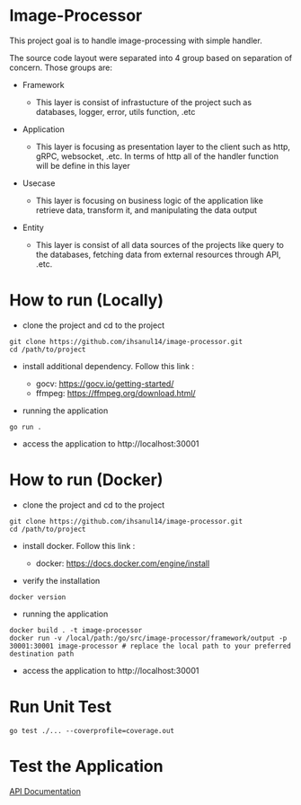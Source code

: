 # Image-Processor
This project goal is to handle image-processing with simple handler. 

The source code layout were separated into 4 group based on separation of concern. Those groups are:
- Framework 
  - This layer is consist of infrastucture of the project such as databases, logger, error, utils function, .etc

- Application 
  - This layer is focusing as presentation layer to the client such as http, gRPC, websocket, .etc. In terms of http all of the handler function will be define in this layer

- Usecase
  - This layer is focusing on business logic of the application like retrieve data, transform it, and manipulating the data output  

- Entity
  - This layer is consist of all data sources of the projects like query to the databases, fetching data from external resources through API, .etc. 


# How to run (Locally)

- clone the project and cd to the project
```
git clone https://github.com/ihsanul14/image-processor.git
cd /path/to/project
```

- install additional dependency. Follow this link :
  - gocv: https://gocv.io/getting-started/
  - ffmpeg: https://ffmpeg.org/download.html/

- running the application
```
go run .
```

- access the application to http://localhost:30001

# How to run (Docker)

- clone the project and cd to the project
```
git clone https://github.com/ihsanul14/image-processor.git
cd /path/to/project
```

- install docker. Follow this link :
  - docker: https://docs.docker.com/engine/install

- verify the installation
```
docker version
```

- running the application
```
docker build . -t image-processor
docker run -v /local/path:/go/src/image-processor/framework/output -p 30001:30001 image-processor # replace the local path to your preferred destination path
```

- access the application to http://localhost:30001

# Run Unit Test

```
go test ./... --coverprofile=coverage.out
```

# Test the Application

[API Documentation](./image-processor.postman_collection.json)